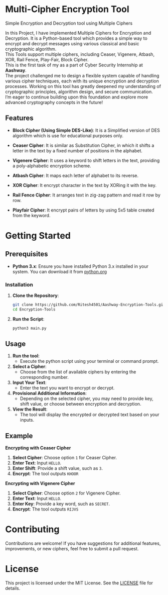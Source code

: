 # Multi-Cipher Encryption Tool
Simple Encryption and Decryption tool using Multiple Ciphers 

In this Project, I have implemented Multiple Ciphers for Encryption and Decryption. 
It is a Python-based tool which provides a simple way to encrypt and decrypt messages using various classical and basic cryptographic algorithm.  
This Tools support multiple ciphers, including Ceaser, Vigenere, Atbash, XOR, Rail Fence, Play-Fair, Block Cipher.  
This is the first task of my as a part of Cyber Security Internship at **Aashway**.  
The project challenged me to design a flexible system capable of handling various cipher techniques, each with its unique encryption and decryption processes.
Working on this tool has greatly deepened my understanding of cryptographic principles, algorithm design, and secure communication.  
I’m eager to continue building upon this foundation and explore more advanced cryptography concepts in the future!

## Features
- **Block Cipher (Using Simple DES-Like)**: It is a Simplified version of DES algorithm which is use for educational purposes only.


- **Ceaser Cipher**: It is similar as Substitution Cipher, in which it shifts a letter in the text by a fixed number of positions in the alphabet.


- **Vigenere Cipher**: It uses a keyword to shift letters in the text, providing a poly-alphabetic encryption scheme.


- **Atbash Cipher**: It maps each letter of alphabet to its reverse.


- **XOR Cipher**: It encrypt character in the text by XORing it with the key.


- **Rail Fence Cipher**: It arranges text in zig-zag pattern and read it row by row.


- **Playfair Cipher**: It encrypt pairs of letters by using 5x5 table created from the keyword.

# Getting Started 
## Prerequisites

- **Python 3.x**: Ensure you have installed Python 3.x installed in your system. You can download it from [python.org](https://www.python.org/)

### Installation 

1. **Clone the Repository**:  
    ```bash
   git clone https://github.com/Ritesh4501/Aashway-Encryption-Tools.git
   cd Encryption-Tools
   ```
2. **Run the Script**:
    ```bash
    python3 main.py
   ```
## Usage
1. **Run the tool**:
    - Execute the python script using your terminal or command prompt.
2. **Select a Cipher**:
    - Choose from the list of available ciphers by entering the corresponding number.
3. **Input Your Text**:
    - Enter the text you want to encrypt or decrypt.
4. **Provisional Additional Information**:
    - Depending on the selected cipher, you may need to provide key, shift value, or choose between encryption and decryption.
5. **View the Result**:
    - The tool will display the encrypted or decrypted text based on your inputs.

## Example
**Encrypting with Ceaser Cipher**
1. **Select Cipher**: Choose option `1` for Ceaser Cipher.
2. **Enter Text**: Input `HELLO`.
3. **Enter Shift**: Provide a shift value, such as `3`.
4. **Encrypt**: The tool outputs `KHOOR`

**Encrypting with Vigenere Cipher**
1. **Select Cipher**: Choose option `2` for Vigenere Cipher.
2. **Enter Text**: Input `HELLO`.
3. **Enter Key**: Provide a key word, such as `SECRET`.
4. **Encrypt**: The tool outputs `RIJVS`

# Contributing
Contributions are welcome! If you have suggestions for additional features, improvements, or new ciphers, feel free to submit a pull request.

# License
This project is licensed under the MIT License. See the [LICENSE](LICENSE) file for details.